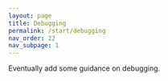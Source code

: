 ```yaml
---
layout: page
title: Debugging
permalink: /start/debugging
nav_order: 22
nav_subpage: 1
---
```


Eventually add some guidance on debugging.
